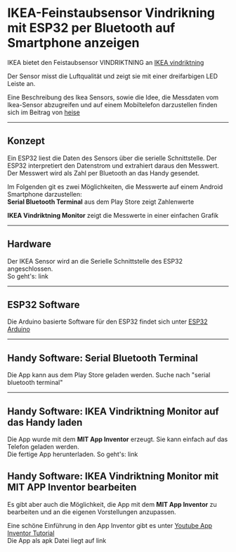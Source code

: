 # IKEA-Feinstaubsensor Vindrikning mit ESP32 per Bluetooth auf Smartphone anzeigen

IKEA bietet den Feistaubsensor VINDRIKTNING an
[IKEA vindriktning](https://www.ikea.com/de/de/p/vindriktning-luftqualitaetssensor-70498242/)

Der Sensor misst die Luftqualität und zeigt sie mit einer dreifarbigen LED Leiste an.  

Eine Beschreibung des Ikea Sensors, sowie die Idee, die Messdaten vom Ikea-Sensor abzugreifen und auf einem Mobiltelefon darzustellen finden sich im Beitrag von [heise](https://www.heise.de/ratgeber/Ikea-Feinstaubsensor-Vindriktning-zum-IoT-Device-aufbohren-6164149.html)

---

## Konzept

Ein ESP32 liest die Daten des Sensors über die serielle Schnittstelle. Der ESP32 interpretiert den Datenstrom und extrahiert daraus den Messwert. Der Messwert wird als Zahl per Bluetooth an das Handy gesendet.

Im Folgenden git es zwei Möglichkeiten, die Messwerte auf einem Android Smartphone darzustellen:  
**Serial Bluetooth Terminal** aus dem Play Store zeigt Zahlenwerte  

**IKEA Vindriktning Monitor** zeigt die Messwerte in einer einfachen Grafik

---

## Hardware

Der IKEA Sensor wird an die Serielle Schnittstelle des ESP32 angeschlossen.  
So geht's: link  

---

## ESP32 Software

Die Arduino basierte Software für den ESP32 findet sich unter [ESP32 Arduino](https://github.com/PeterDirnhofer/IKEA-vintrikning-ESP32-Bluetooth/blob/main/IKEA_ESP32.ino)

---

## Handy Software: Serial Bluetooth Terminal

Die App kann aus dem Play Store geladen werden. Suche nach "serial bluetooth terminal"

---

## Handy Software: IKEA Vindriktning Monitor auf das Handy laden

Die App wurde mit dem **MIT App Inventor** erzeugt. Sie kann einfach auf das Telefon geladen werden.  
Die fertige App herunterladen. So geht's: link

## Handy Software: IKEA Vindriktning Monitor mit MIT APP Inventor bearbeiten

Es gibt aber auch die Möglichkeit, die App mit dem **MIT App Inventor** zu bearbeiten und an die eigenen Vorstellungen anzupassen.

Eine schöne Einführung in den App Inventor gibt es unter [Youtube App Inventor Tutorial
](https://youtu.be/aM2ktMKAunw)  
Die App als apk Datei liegt auf link
